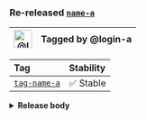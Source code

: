 ### Re-released [`name-a`][release-url]

| <img alt="@login-a" src="https://avatars.githubusercontent.com/u/123456" width="32"> | Tagged by @login-a |
| ------------------------------------------------------------------------------------ | ------------------ |

| Tag                     | Stability |
| :---------------------- | :-------- |
| [`tag-name-a`][tag-url] | ✅ Stable  |

<details><summary><strong>Release body</strong></summary>

This is a _release_ 🎉

</details>

[release-url]: https://github.com/owner-a/repo-a/releases/tag/release-a

[tag-url]: https://github.com/owner-a/repo-a/tree/release-a

